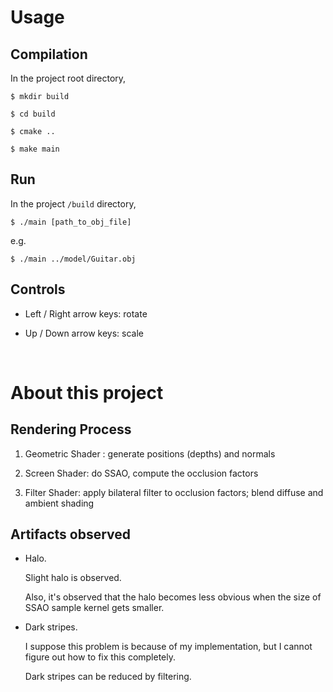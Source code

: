 # Usage

## Compilation

In the project root directory,

`$ mkdir build`

`$ cd build`

`$ cmake ..`

`$ make main`


## Run

In the project `/build` directory,

`$ ./main [path_to_obj_file]`

e.g.

`$ ./main ../model/Guitar.obj`


## Controls

- Left / Right arrow keys: rotate

- Up / Down arrow keys: scale


<br/>


# About this project

## Rendering Process

1. Geometric Shader : generate positions (depths) and normals

2. Screen Shader: do SSAO, compute the occlusion factors

3. Filter Shader: apply bilateral filter to occlusion factors; blend diffuse and ambient shading


## Artifacts observed

- Halo. 

    Slight halo is observed.

    Also, it's observed that the halo becomes less obvious when the size of SSAO sample kernel gets smaller.

- Dark stripes.

    I suppose this problem is because of my implementation, but I cannot figure out how to fix this completely.

    Dark stripes can be reduced by filtering.



